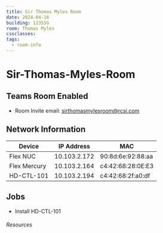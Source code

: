 ```yaml
---
title: Sir Thomas Myles Room
date: 2024-04-16
building: 123SSG
room: Thomas Myles
cssclasses: 
tags:
  - room-info
---
```


# Sir-Thomas-Myles-Room

## Teams Room Enabled

- Room Invite email: sirthomasmylesroom@rcsi.com


## Network Information

Device           | IP Address    | MAC 
---------------- | ------------- | -----------------
Flex NUC         | 10.103.2.172  | 90:8d:6e:92:88:aa
Flex Mercury     | 10.103.2.164  | c4:42:68:28:0E:E3
HD-CTL-101       | 10.103.2.194  | c4:42:68:2f:a0:df

## Jobs

- Install HD-CTL-101

###### Resources
